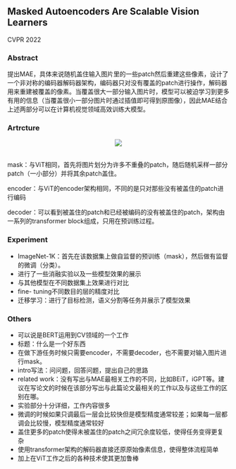 ## Masked Autoencoders Are Scalable Vision Learners

CVPR 2022

### Abstract

提出MAE，具体来说随机盖住输入图片里的一些patch然后重建这些像素，设计了一个非对称的编码器解码器架构，编码器只对没有覆盖的patch进行操作，解码器用来重建被覆盖的像素。当覆盖很大一部分输入图片时，模型可以被迫学习到更多有用的信息（当覆盖很小一部分图片时通过插值即可得到原图像），因此MAE结合上述两部分可以在计算机视觉领域高效训练大模型。

### Artrcture

<div align=center><img src="https://amao996.github.io/blogs/paper-reading/imgs/MAE/model.png" width="  "></div><br>

mask：与ViT相同，首先将图片划分为许多不重叠的patch，随后随机采样一部分patch（一小部分）并将其余patch盖住。

encoder：与ViT的encoder架构相同，不同的是只对那些没有被盖住的patch进行编码

decoder：可以看到被盖住的patch和已经被编码的没有被盖住的patch，架构由一系列的transformer block组成，只用在预训练过程。

### Experiment

- ImageNet-1K：首先在该数据集上做自监督的预训练（mask），然后做有监督的微调（分类）。
- 进行了一些消融实验以及一些模型效果的展示
- 与其他模型在不同数据集上效果进行对比
- fine- tuning不同数目的层的精度对比
- 迁移学习：进行了目标检测，语义分割等任务并展示了模型效果

### Others

- 可以说是BERT运用到CV领域的一个工作
- 标题：什么是一个好东西
- 在做下游任务时候只需要encoder，不需要decoder，也不需要对输入图片进行mask。
- intro写法：问问题，回答问题，提出自己的思路
- related work：没有写出与MAE最相关工作的不同，比如BEiT，iGPT等。建议在写论文的时候在该部分写出与此篇论文最相关的工作以及与这些工作的区别在哪。
- 实验部分十分详细，工作内容很多
- 微调的时候如果只调最后一层会比较快但是模型精度通常较差；如果每一层都调会比较慢，模型精度通常较好
- 盖住更多的patch使得未被盖住的patch之间冗余度较低，使得任务变得更复杂
- 使用transformer架构的解码器直接还原原始像素信息，使得整体流程简单
- 加上在ViT工作之后的各种技术使其更加鲁棒